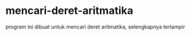 # mencari-deret-aritmatika
program ini dibuat untuk mencari deret aritmatika, selengkapnya terlampir
